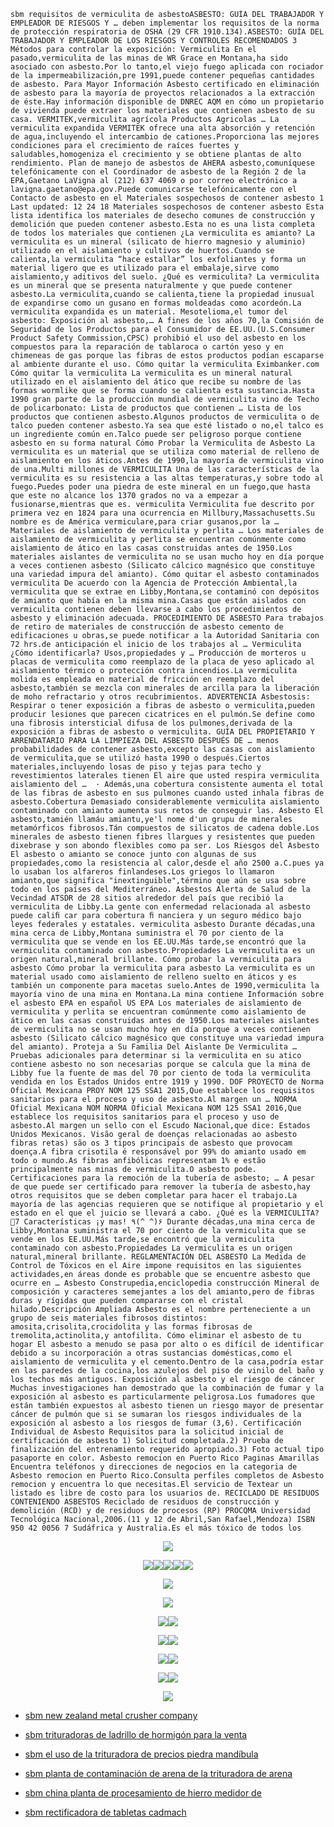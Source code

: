 
```
sbm requisitos de vermiculita de asbestoASBESTO: GUÍA DEL TRABAJADOR Y EMPLEADOR DE RIESGOS Y … deben implementar los requisitos de la norma de protección respiratoria de OSHA (29 CFR 1910.134).ASBESTO: GUÍA DEL TRABAJADOR Y EMPLEADOR DE LOS RIESGOS Y CONTROLES RECOMENDADOS 3 Métodos para controlar la exposición: ﻿Vermiculita En el pasado,vermiculita de las minas de WR Grace en Montana,ha sido asociado con asbesto.Por lo tanto,el viejo fuego aplicada con rociador de la impermeabilización,pre 1991,puede contener pequeñas cantidades de asbesto. Para Mayor Información Asbesto certificado en eliminación de asbesto para la mayoría de proyectos relacionados a la extracción de éste.Hay información disponible de DNREC AQM en cómo un propietario de vivienda puede extraer los materiales que contienen asbesto de su casa. VERMITEK,vermiculita agrícola Productos Agricolas … La vermiculita expandida VERMITEK ofrece una alta absorción y retención de agua,incluyendo el intercambio de cationes.Proporciona las mejores condiciones para el crecimiento de raíces fuertes y saludables,homogeniza el crecimiento y se obtiene plantas de alto rendimiento. Plan de manejo de asbestos de AHERA asbesto,comuníquese telefónicamente con el Coordinador de asbesto de la Región 2 de la EPA,Gaetano LaVigna al (212) 637 4069 o por correo electrónico a lavigna.gaetano@epa.gov.Puede comunicarse telefónicamente con el Contacto de asbesto en el Materiales sospechosos de contener asbesto 1 Last updated: 12 24 18 Materiales sospechosos de contener asbesto Esta lista identifica los materiales de desecho comunes de construcción y demolición que pueden contener asbesto.Esta no es una lista completa de todos los materiales que contienen ¿La vermiculita es amianto? La vermiculita es un mineral (silicato de hierro magnesio y aluminio) utilizado en el aislamiento y cultivos de huertos.Cuando se calienta,la vermiculita “hace estallar” los exfoliantes y forma un material ligero que es utilizado para el embalaje,sirve como aislamiento,y aditivos del suelo. ¿Qué es vermiculita? La vermiculita es un mineral que se presenta naturalmente y que puede contener asbesto.La vermiculita,cuando se calienta,tiene la propiedad inusual de expandirse como un gusano en formas moldeadas como acordeón.La vermiculita expandida es un material. Mesotelioma,el tumor del asbesto: Exposición al asbesto,… A fines de los años 70,la Comisión de Seguridad de los Productos para el Consumidor de EE.UU.(U.S.Consumer Product Safety Commission,CPSC) prohibió el uso del asbesto en los compuestos para la reparación de tablaroca o cartón yeso y en chimeneas de gas porque las fibras de estos productos podían escaparse al ambiente durante el uso. Cómo quitar la vermiculita Eximbanker.com Cómo quitar la vermiculita La vermiculita es un mineral natural utilizado en el aislamiento del ático que recibe su nombre de las formas wormlike que se forma cuando se calienta esta sustancia.Hasta 1990 gran parte de la producción mundial de vermiculita vino de Techo de policarbonato: Lista de productos que contienen … Lista de los productos que contienen asbesto.Algunos productos de vermiculita o de talco pueden contener asbesto.Ya sea que esté listado o no,el talco es un ingrediente común en.Talco puede ser peligroso porque contiene asbesto en su forma natural Cómo Probar la Vermiculita de Asbesto La vermiculita es un material que se utiliza como material de relleno de aislamiento en los áticos.Antes de 1990,la mayoría de vermiculita vino de una.Multi millones de VERMICULITA Una de las características de la vermiculita es su resistencia a las altas temperaturas,y sobre todo al fuego.Puedes poder una piedra de este mineral en un fuego,que hasta que este no alcance los 1370 grados no va a empezar a fusionarse,mientras que es. vermiculita Vermiculita fue descrito por primera vez en 1824 para una ocurrencia en Millbury,Massachusetts.Su nombre es de América vermiculare,para criar gusanos,por la … Materiales de aislamiento de vermiculita y perlita … Los materiales de aislamiento de vermiculita y perlita se encuentran comúnmente como aislamiento de ático en las casas construidas antes de 1950.Los materiales aislantes de vermiculita no se usan mucho hoy en día porque a veces contienen asbesto (Silicato cálcico magnésico que constituye una variedad impura del amianto). Cómo quitar el asbesto contaminados vermiculita De acuerdo con la Agencia de Protección Ambiental,la vermiculita que se extrae en Libby,Montana,se contaminó con depósitos de amianto que había en la misma mina.Casas que están aislados con vermiculita contienen deben llevarse a cabo los procedimientos de asbesto y eliminación adecuada. PROCEDIMIENTO DE ASBESTO Para trabajos de retiro de materiales de construcción de asbesto cemento de edificaciones u obras,se puede notificar a la Autoridad Sanitaria con 72 hrs.de anticipación el inicio de los trabajos al … Vermiculita ¿Cómo identificarla? Usos,propiedades y … Producción de morteros u placas de vermiculita como reemplazo de la placa de yeso aplicado al aislamiento térmico o protección contra incendios.La vermiculita molida es empleada en material de fricción en reemplazo del asbesto,también se mezcla con minerales de arcilla para la liberación de moho refractario y otros recubrimientos. ADVERTENCIA Asbestosis: Respirar o tener exposición a fibras de asbesto o vermiculita,pueden producir lesiones que parecen cicatrices en el pulmón.Se define como una fibrosis intersticial difusa de los pulmones,derivada de la exposición a fibras de asbesto o vermiculita. GUÍA DEL PROPIETARIO Y ARRENDATARIO PARA LA LIMPIEZA DEL ASBESTO DESPUÉS DE … menos probabilidades de contener asbesto,excepto las casas con aislamiento de vermiculita,que se utilizó hasta 1990 o después.Ciertos materiales,incluyendo losas de piso y tejas para techo y revestimientos laterales tienen El aire que usted respira vermiculita aislamiento del …  · Además,una cobertura consistente aumenta el total de las fibras de asbesto en sus pulmones cuando usted inhala fibras de asbesto.Cobertura Demasiado considerablemente vermiculita aislamiento contaminado con amianto aumenta sus retos de conseguir las. Asbesto El asbesto,tamién llamáu amiantu,ye'l nome d'un grupu de minerales metamórficos fibrosos.Tán compuestos de silicatos de cadena doble.Los minerales de asbesto tienen fibres llargues y resistentes que pueden dixebrase y son abondo flexibles como pa ser. Los Riesgos del Asbesto El asbesto o amianto se conoce junto con algunas de sus propiedades,como la resistencia al calor,desde el año 2500 a.C.pues ya lo usaban los alfareros finlandeses.Los griegos lo llamaron amianto,que significa "inextinguible",término que aún se usa sobre todo en los países del Mediterráneo. Asbestos Alerta de Salud de la Vecindad ATSDR de 28 sitios alrededor del país que recibió la vermiculita de Libby.La gente con enfermedad relacionada al asbesto puede caliﬁ car para cobertura ﬁ nanciera y un seguro médico bajo leyes federales y estatales. vermiculita asbesto Durante décadas,una mina cerca de Libby,Montana suministra el 70 por ciento de la vermiculita que se vende en los EE.UU.Más tarde,se encontró que la vermiculita contaminado con asbesto.Propiedades La vermiculita es un origen natural,mineral brillante. Cómo probar la vermiculita para asbesto Cómo probar la vermiculita para asbesto La vermiculita es un material usado como aislamiento de relleno suelto en áticos y es también un componente para macetas suelo.Antes de 1990,vermiculita la mayoría vino de una mina en Montana.La mina contiene Información sobre el asbesto EPA en español US EPA Los materiales de aislamiento de vermiculita y perlita se encuentran comúnmente como aislamiento de ático en las casas construidas antes de 1950.Los materiales aislantes de vermiculita no se usan mucho hoy en día porque a veces contienen asbesto (Silicato cálcico magnésico que constituye una variedad impura del amianto). Proteja a Su Familia Del Aislante De Vermiculita … Pruebas adicionales para determinar si la vermiculita en su atico contiene asbesto no son necesarias porque se calcula que la mina de Libby fue la fuente de mas del 70 por ciento de toda la vermiculita vendida en los Estados Unidos entre 1919 y 1990. DOF PROYECTO de Norma Oficial Mexicana PROY NOM 125 SSA1 2015,Que establece los requisitos sanitarios para el proceso y uso de asbesto.Al margen un … NORMA Oficial Mexicana NOM NORMA Oficial Mexicana NOM 125 SSA1 2016,Que establece los requisitos sanitarios para el proceso y uso de asbesto.Al margen un sello con el Escudo Nacional,que dice: Estados Unidos Mexicanos. Visão geral de doenças relacionadas ao asbesto fibras retas) são os 3 tipos principais de asbesto que provocam doença.A fibra crisotila é responsável por 99% do amianto usado em todo o mundo.As fibras anfibólicas representam 1% e estão principalmente nas minas de vermiculita.O asbesto pode. Certificaciones para la remoción de la tubería de asbesto; … A pesar de que puede ser certificado para remover la tubería de asbesto,hay otros requisitos que se deben completar para hacer el trabajo.La mayoría de las agencias requieren que se notifique al propietario y el estado en el que el juicio se llevará a cabo. ¿Qué es la VERMICULITA? 🥇7 Características ¡y mas! ٩(^ ^)۶ Durante décadas,una mina cerca de Libby,Montana suministra el 70 por ciento de la vermiculita que se vende en los EE.UU.Más tarde,se encontró que la vermiculita contaminado con asbesto.Propiedades La vermiculita es un origen natural,mineral brillante. REGLAMENTACIÓN DEL ASBESTO La Medida de Control de Tóxicos en el Aire impone requisitos en las siguientes actividades,en áreas donde es probable que se encuentre asbesto que ocurre en … Asbesto Construpedia,enciclopedia construcción Mineral de composición y caracteres semejantes a los del amianto,pero de fibras duras y rígidas que pueden compararse con el cristal hilado.Descripción Ampliada Asbesto es el nombre perteneciente a un grupo de seis materiales fibrosos distintos: amosita,crisolita,crocidolita y las formas fibrosas de tremolita,actinolita,y antofilita. Cómo eliminar el asbesto de tu hogar El asbesto a menudo se pasa por alto o es difícil de identificar debido a su incorporación a otras sustancias domésticas,como el aislamiento de vermiculita y el cemento.Dentro de la casa,podría estar en las paredes de la cocina,los azulejos del piso de vinilo del baño y los techos más antiguos. Exposición al asbesto y el riesgo de cáncer Muchas investigaciones han demostrado que la combinación de fumar y la exposición al asbesto es particularmente peligrosa.Los fumadores que están también expuestos al asbesto tienen un riesgo mayor de presentar cáncer de pulmón que si se sumaran los riesgos individuales de la exposición al asbesto a los riesgos de fumar (3,6). Certificación Individual de Asbesto Requisitos para la solicitud inicial de certificación de asbesto 1) Solicitud completada.2) Prueba de finalización del entrenamiento requerido apropiado.3) Foto actual tipo pasaporte en color. Asbesto remocion en Puerto Rico Paginas Amarillas Encuentra teléfonos y direcciones de negocios en la categoria de Asbesto remocion en Puerto Rico.Consulta perfiles completos de Asbesto remocion y encuentra lo que necesitas.El servicio de Textear un listado es libre de costo para los usuarios de. RECICLADO DE RESIDUOS CONTENIENDO ASBESTOS Reciclado de residuos de construcción y demolición (RCD) y de residuos de procesos (RP) PROCQMA Universidad Tecnológica Nacional,2006.(11 y 12 de Abril,San Rafael,Mendoza) ISBN 950 42 0056 7 Sudáfrica y Australia.Es el más tóxico de todos los 
```

<div align="center">

<a href="https://es-crusher.shibang-china.com/github&k=sbm+requisitos+de+vermiculita+de+asbesto"><img src="https://static.shibang-china.com/es/crusher/logo.jpg"></a>

<a href="https://es-crusher.shibang-china.com/github&k=sbm+requisitos+de+vermiculita+de+asbesto"><img src="https://static.shibang-china.com/es/crusher/index.jpg"></a><a href="https://es-crusher.shibang-china.com/material.htmlgithub&k=sbm+requisitos+de+vermiculita+de+asbesto"><img src="https://static.shibang-china.com/es/crusher/material.jpg"></a><a href="https://es-crusher.shibang-china.com/application.htmlgithub&k=sbm+requisitos+de+vermiculita+de+asbesto"><img src="https://static.shibang-china.com/es/crusher/application.jpg"></a><a href="https://es-crusher.shibang-china.com/aboutus.htmlgithub&k=sbm+requisitos+de+vermiculita+de+asbesto"><img src="https://static.shibang-china.com/es/crusher/aboutus.jpg"></a><a href="https://es-crusher.shibang-china.com/contact.htmlgithub&k=sbm+requisitos+de+vermiculita+de+asbesto"><img src="https://static.shibang-china.com/es/crusher/contact.jpg"></a>

<a href="https://es-crusher.shibang-china.com/github&k=sbm+requisitos+de+vermiculita+de+asbesto"><img src="https://static.shibang-china.com/es/crusher/banner.jpg"></a>

<a href="https://swt.shibang-china.com/github&k=sbm+requisitos+de+vermiculita+de+asbesto"><img src="https://static.shibang-china.com/es/crusher/text.jpg"></a>

<a href="https://swt.shibang-china.com/github&k=sbm+requisitos+de+vermiculita+de+asbesto"><img src="https://static.shibang-china.com/es/crusher/chat.jpg"></a><a href="https://es-crusher.shibang-china.com/contact.htmlgithub&k=sbm+requisitos+de+vermiculita+de+asbesto"><img src="https://static.shibang-china.com/es/crusher/message.jpg"></a>

<a href="https://es-crusher.shibang-china.com/products/pe.htmlgithub&k=sbm+requisitos+de+vermiculita+de+asbesto"><img src="https://static.shibang-china.com/es/crusher/pe.jpg"></a><a href="https://es-crusher.shibang-china.com/products/pf.htmlgithub&k=sbm+requisitos+de+vermiculita+de+asbesto"><img src="https://static.shibang-china.com/es/crusher/pf.jpg"></a>

<a href="https://es-crusher.shibang-china.com/products/hpt.htmlgithub&k=sbm+requisitos+de+vermiculita+de+asbesto"><img src="https://static.shibang-china.com/es/crusher/hpt.jpg"></a><a href="https://es-crusher.shibang-china.com/products/vsi.htmlgithub&k=sbm+requisitos+de+vermiculita+de+asbesto"><img src="https://static.shibang-china.com/es/crusher/vsi.jpg"></a>

<a href="https://es-crusher.shibang-china.com/products/klv.htmlgithub&k=sbm+requisitos+de+vermiculita+de+asbesto"><img src="https://static.shibang-china.com/es/crusher/klv.jpg"></a><a href="https://es-crusher.shibang-china.com/products/portable.htmlgithub&k=sbm+requisitos+de+vermiculita+de+asbesto"><img src="https://static.shibang-china.com/es/crusher/portable.jpg"></a>

<a href="https://swt.shibang-china.com/github&k=sbm+requisitos+de+vermiculita+de+asbesto"><img src="https://static.shibang-china.com/es/crusher/case.jpg"></a>

</div>


* [sbm new zealand metal crusher company](sbm%20new%20zealand%20metal%20crusher%20company.md)

* [sbm trituradoras de ladrillo de hormigón para la venta](sbm%20trituradoras%20de%20ladrillo%20de%20hormig%C3%B3n%20para%20la%20venta.md)

* [sbm el uso de la trituradora de precios piedra mandíbula](sbm%20el%20uso%20de%20la%20trituradora%20de%20precios%20piedra%20mand%C3%ADbula.md)

* [sbm planta de contaminación de arena de la trituradora de arena](sbm%20planta%20de%20contaminaci%C3%B3n%20de%20arena%20de%20la%20trituradora%20de%20arena.md)

* [sbm china planta de procesamiento de hierro medidor de](sbm%20china%20planta%20de%20procesamiento%20de%20hierro%20medidor%20de.md)

* [sbm rectificadora de tabletas cadmach](sbm%20rectificadora%20de%20tabletas%20cadmach.md)